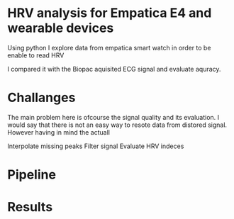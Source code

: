 # HRV analysis for Empatica E4 and wearable devices
Using python I explore data from empatica smart watch in order to be enable to read HRV

I compared it with the Biopac aquisited ECG signal and evaluate aquracy.

# Challanges

The main problem here is ofcourse the signal quality and its evaluation. I would say that there is not an easy way to resote data from distored signal. However having in mind the actuall 

Interpolate missing peaks
Filter signal 
Evaluate HRV indeces

# Pipeline



# Results
